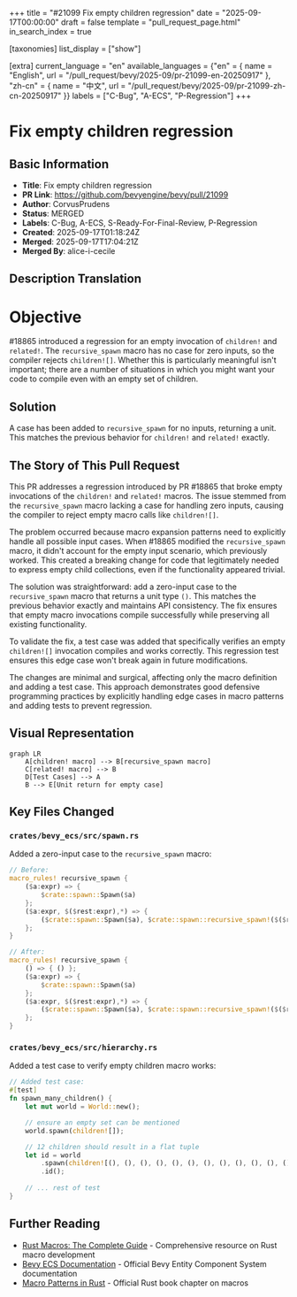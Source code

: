 +++
title = "#21099 Fix empty children regression"
date = "2025-09-17T00:00:00"
draft = false
template = "pull_request_page.html"
in_search_index = true

[taxonomies]
list_display = ["show"]

[extra]
current_language = "en"
available_languages = {"en" = { name = "English", url = "/pull_request/bevy/2025-09/pr-21099-en-20250917" }, "zh-cn" = { name = "中文", url = "/pull_request/bevy/2025-09/pr-21099-zh-cn-20250917" }}
labels = ["C-Bug", "A-ECS", "P-Regression"]
+++

# Fix empty children regression

## Basic Information
- **Title**: Fix empty children regression
- **PR Link**: https://github.com/bevyengine/bevy/pull/21099
- **Author**: CorvusPrudens
- **Status**: MERGED
- **Labels**: C-Bug, A-ECS, S-Ready-For-Final-Review, P-Regression
- **Created**: 2025-09-17T01:18:24Z
- **Merged**: 2025-09-17T17:04:21Z
- **Merged By**: alice-i-cecile

## Description Translation
# Objective

#18865 introduced a regression for an empty invocation of `children!` and `related!`. The `recursive_spawn` macro has no case for zero inputs, so the compiler rejects `children![]`. Whether this is particularly meaningful isn't important; there are a number of situations in which you might want your code to compile even with an empty set of children.

## Solution

A case has been added to `recursive_spawn` for no inputs, returning a unit. This matches the previous behavior for `children!` and `related!` exactly.

## The Story of This Pull Request

This PR addresses a regression introduced by PR #18865 that broke empty invocations of the `children!` and `related!` macros. The issue stemmed from the `recursive_spawn` macro lacking a case for handling zero inputs, causing the compiler to reject empty macro calls like `children![]`.

The problem occurred because macro expansion patterns need to explicitly handle all possible input cases. When #18865 modified the `recursive_spawn` macro, it didn't account for the empty input scenario, which previously worked. This created a breaking change for code that legitimately needed to express empty child collections, even if the functionality appeared trivial.

The solution was straightforward: add a zero-input case to the `recursive_spawn` macro that returns a unit type `()`. This matches the previous behavior exactly and maintains API consistency. The fix ensures that empty macro invocations compile successfully while preserving all existing functionality.

To validate the fix, a test case was added that specifically verifies an empty `children![]` invocation compiles and works correctly. This regression test ensures this edge case won't break again in future modifications.

The changes are minimal and surgical, affecting only the macro definition and adding a test case. This approach demonstrates good defensive programming practices by explicitly handling edge cases in macro patterns and adding tests to prevent regression.

## Visual Representation

```mermaid
graph LR
    A[children! macro] --> B[recursive_spawn macro]
    C[related! macro] --> B
    D[Test Cases] --> A
    B --> E[Unit return for empty case]
```

## Key Files Changed

### `crates/bevy_ecs/src/spawn.rs`
Added a zero-input case to the `recursive_spawn` macro:

```rust
// Before:
macro_rules! recursive_spawn {
    ($a:expr) => {
        $crate::spawn::Spawn($a)
    };
    ($a:expr, $($rest:expr),*) => {
        ($crate::spawn::Spawn($a), $crate::spawn::recursive_spawn!($($rest),*))
    };
}

// After:
macro_rules! recursive_spawn {
    () => { () };
    ($a:expr) => {
        $crate::spawn::Spawn($a)
    };
    ($a:expr, $($rest:expr),*) => {
        ($crate::spawn::Spawn($a), $crate::spawn::recursive_spawn!($($rest),*))
    };
}
```

### `crates/bevy_ecs/src/hierarchy.rs`
Added a test case to verify empty children macro works:

```rust
// Added test case:
#[test]
fn spawn_many_children() {
    let mut world = World::new();

    // ensure an empty set can be mentioned
    world.spawn(children![]);

    // 12 children should result in a flat tuple
    let id = world
        .spawn(children![(), (), (), (), (), (), (), (), (), (), (), ()])
        .id();
    
    // ... rest of test
}
```

## Further Reading

- [Rust Macros: The Complete Guide](https://danielkeep.github.io/tlborm/book/index.html) - Comprehensive resource on Rust macro development
- [Bevy ECS Documentation](https://bevyengine.org/learn/ecs/) - Official Bevy Entity Component System documentation
- [Macro Patterns in Rust](https://doc.rust-lang.org/book/ch19-06-macros.html) - Official Rust book chapter on macros